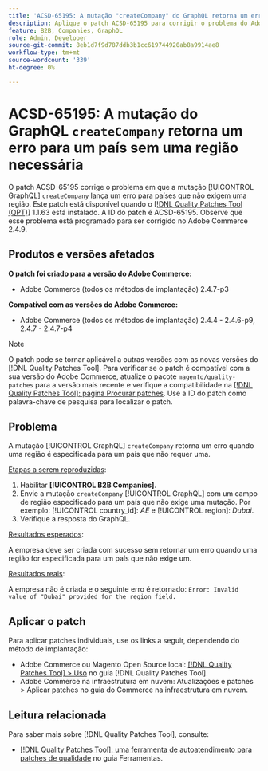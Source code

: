 ```yaml
---
title: 'ACSD-65195: A mutação "createCompany" do GraphQL retorna um erro para um país sem uma região necessária'
description: Aplique o patch ACSD-65195 para corrigir o problema do Adobe Commerce em que a mutação "createCompany" do GraphQL lança um erro para países que não exigem uma região.
feature: B2B, Companies, GraphQL
role: Admin, Developer
source-git-commit: 8eb1d7f9d787ddb3b1cc619744920ab8a9914ae8
workflow-type: tm+mt
source-wordcount: '339'
ht-degree: 0%

---
```



# ACSD-65195: A mutação do GraphQL `createCompany` retorna um erro para um país sem uma região necessária

O patch ACSD-65195 corrige o problema em que a mutação [!UICONTROL GraphQL] `createCompany` lança um erro para países que não exigem uma região. Este patch está disponível quando o [[!DNL Quality Patches Tool (QPT)]](/help/tools/quality-patches-tool/quality-patches-tool-to-self-serve-quality-patches.md) 1.1.63 está instalado. A ID do patch é ACSD-65195. Observe que esse problema está programado para ser corrigido no Adobe Commerce 2.4.9.

## Produtos e versões afetados

**O patch foi criado para a versão do Adobe Commerce:**

* Adobe Commerce (todos os métodos de implantação) 2.4.7-p3

**Compatível com as versões do Adobe Commerce:**

* Adobe Commerce (todos os métodos de implantação) 2.4.4 - 2.4.6-p9, 2.4.7 - 2.4.7-p4

>[!NOTE]
>
>O patch pode se tornar aplicável a outras versões com as novas versões do [!DNL Quality Patches Tool]. Para verificar se o patch é compatível com a sua versão do Adobe Commerce, atualize o pacote `magento/quality-patches` para a versão mais recente e verifique a compatibilidade na [[!DNL Quality Patches Tool]: página Procurar patches](https://experienceleague.adobe.com/tools/commerce-quality-patches/index.html?lang=pt-BR). Use a ID do patch como palavra-chave de pesquisa para localizar o patch.

## Problema

A mutação [!UICONTROL GraphQL] `createCompany` retorna um erro quando uma região é especificada para um país que não requer uma.

<u>Etapas a serem reproduzidas</u>:

1. Habilitar **[!UICONTROL B2B Companies]**.
1. Envie a mutação `createCompany` [!UICONTROL GraphQL] com um campo de região especificado para um país que não exige uma mutação. Por exemplo: [!UICONTROL country_id]: *AE* e [!UICONTROL region]: *Dubai*.
1. Verifique a resposta do GraphQL.

<u>Resultados esperados</u>:

A empresa deve ser criada com sucesso sem retornar um erro quando uma região for especificada para um país que não exige um.

<u>Resultados reais</u>:

A empresa não é criada e o seguinte erro é retornado:
`Error: Invalid value of "Dubai" provided for the region field.`

## Aplicar o patch

Para aplicar patches individuais, use os links a seguir, dependendo do método de implantação:

* Adobe Commerce ou Magento Open Source local: [[!DNL Quality Patches Tool] > Uso](/help/tools/quality-patches-tool/usage.md) no guia [!DNL Quality Patches Tool].
* Adobe Commerce na infraestrutura em nuvem: Atualizações e patches > Aplicar patches no guia do Commerce na infraestrutura em nuvem.

## Leitura relacionada

Para saber mais sobre [!DNL Quality Patches Tool], consulte:

* [[!DNL Quality Patches Tool]: uma ferramenta de autoatendimento para patches de qualidade](/help/tools/quality-patches-tool/quality-patches-tool-to-self-serve-quality-patches.md) no guia Ferramentas.
